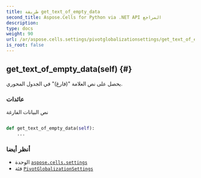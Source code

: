 ```yaml
---
title: طريقة get_text_of_empty_data
second_title: Aspose.Cells for Python via .NET API المراجع
description:
type: docs
weight: 90
url: /ar/aspose.cells.settings/pivotglobalizationsettings/get_text_of_empty_data/
is_root: false
---
```

##  get_text_of_empty_data(self) {#}
يحصل على نص العلامة "(فارغ)" في الجدول المحوري.


###  عائدات

نص البيانات الفارغة


```python

def get_text_of_empty_data(self):
    ...
```





###  أنظر أيضا
* الوحدة [`aspose.cells.settings`](../../)
* فئة [`PivotGlobalizationSettings`](/cells/python-net/ar/aspose.cells.settings/pivotglobalizationsettings)
